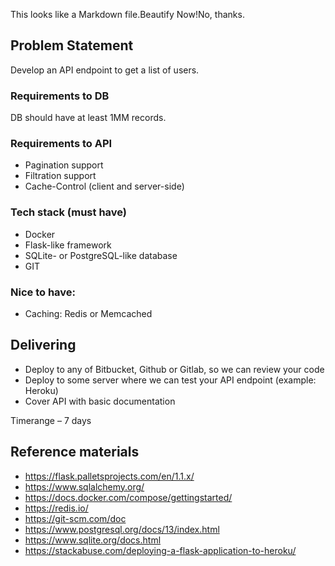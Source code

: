 This looks like a Markdown file.Beautify Now!No, thanks.
## Problem Statement

Develop an API endpoint to get a list of users.

### Requirements to DB

DB should have at least 1MM records.

### Requirements to API

* Pagination support
* Filtration support
* Cache-Control (client and server-side)

### Tech stack (must have)

* Docker 
* Flask-like framework
* SQLite- or PostgreSQL-like database
* GIT

### Nice to have:

* Caching: Redis or Memcached

## Delivering

* Deploy to any of Bitbucket, Github or Gitlab, so we can review your code
* Deploy to some server where we can test your API  endpoint (example: Heroku)
* Cover API with basic documentation

Timerange – 7 days

## Reference materials

* https://flask.palletsprojects.com/en/1.1.x/
* https://www.sqlalchemy.org/
* https://docs.docker.com/compose/gettingstarted/
* https://redis.io/
* https://git-scm.com/doc
* https://www.postgresql.org/docs/13/index.html
* https://www.sqlite.org/docs.html
* https://stackabuse.com/deploying-a-flask-application-to-heroku/
